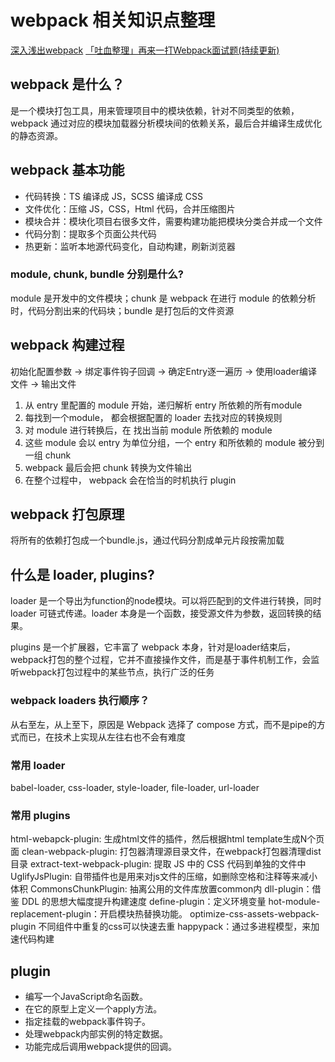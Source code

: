 <!--
Created: Fri May 08 2020 17:58:12 GMT+0800 (中国标准时间)
Modified: Fri May 08 2020 17:58:12 GMT+0800 (中国标准时间)
-->

<!--Tag: webpack -->

# webpack 相关知识点整理

[深入浅出webpack](https://github.com/gwuhaolin/dive-into-webpack/)
[「吐血整理」再来一打Webpack面试题(持续更新)](https://juejin.im/post/5e6f4b4e6fb9a07cd443d4a5)

## webpack 是什么？

是一个模块打包工具，用来管理项目中的模块依赖，针对不同类型的依赖，webpack 通过对应的模块加载器分析模块间的依赖关系，最后合并编译生成优化的静态资源。

## webpack 基本功能

* 代码转换：TS 编译成 JS，SCSS 编译成 CSS
* 文件优化：压缩 JS，CSS，Html 代码，合并压缩图片
* 模块合并：模块化项目右很多文件，需要构建功能把模块分类合并成一个文件
* 代码分割：提取多个页面公共代码
* 热更新：监听本地源代码变化，自动构建，刷新浏览器

### module, chunk, bundle 分别是什么?

module 是开发中的文件模块；chunk 是 webpack 在进行 module 的依赖分析时，代码分割出来的代码块；bundle 是打包后的文件资源

## webpack 构建过程

初始化配置参数 -> 绑定事件钩子回调 -> 确定Entry逐一遍历 -> 使用loader编译文件 -> 输出文件

1. 从 entry 里配置的 module 开始，递归解析 entry 所依赖的所有module
2. 每找到一个module， 都会根据配置的 loader 去找对应的转换规则
3. 对 module 进行转换后，在 找出当前 module 所依赖的 module
4. 这些 module 会以 entry 为单位分组，一个 entry 和所依赖的 module 被分到一组 chunk
5. webpack 最后会把 chunk 转换为文件输出
6. 在整个过程中， webpack 会在恰当的时机执行 plugin

## webpack 打包原理

将所有的依赖打包成一个bundle.js，通过代码分割成单元片段按需加载

## 什么是 loader, plugins?

loader 是一个导出为function的node模块。可以将匹配到的文件进行转换，同时 loader 可链式传递。loader 本身是一个函数，接受源文件为参数，返回转换的结果。

plugins 是一个扩展器，它丰富了 webpack 本身，针对是loader结束后，webpack打包的整个过程，它并不直接操作文件，而是基于事件机制工作，会监听webpack打包过程中的某些节点，执行广泛的任务

### webpack loaders 执行顺序？

从右至左，从上至下，原因是 Webpack 选择了 compose 方式，而不是pipe的方式而已，在技术上实现从左往右也不会有难度

### 常用 loader

babel-loader, css-loader, style-loader, file-loader, url-loader

### 常用 plugins

html-webapck-plugin: 生成html文件的插件，然后根据html template生成N个页面
clean-webpack-plugin: 打包器清理源目录文件，在webpack打包器清理dist目录
extract-text-webpack-plugin: 提取 JS 中的 CSS 代码到单独的文件中
UglifyJsPlugin: 自带插件也是用来对js文件的压缩，如删除空格和注释等来减小体积
CommonsChunkPlugin: 抽离公用的文件库放置common内
dll-plugin：借鉴 DDL 的思想大幅度提升构建速度
define-plugin：定义环境变量
hot-module-replacement-plugin：开启模块热替换功能。
optimize-css-assets-webpack-plugin 不同组件中重复的css可以快速去重
happypack：通过多进程模型，来加速代码构建

## plugin 

* 编写一个JavaScript命名函数。
* 在它的原型上定义一个apply方法。
* 指定挂载的webpack事件钩子。
* 处理webpack内部实例的特定数据。
* 功能完成后调用webpack提供的回调。
